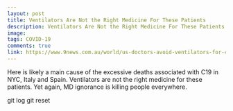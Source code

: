 ```yaml
---
layout: post
title: Ventilators Are Not the Right Medicine For These Patients
description: Ventilators Are Not the Right Medicine For These Patients
image: 
tags: COVID-19
comments: true
link: https://www.9news.com.au/world/us-doctors-avoid-ventilators-for-coronavirus-patients/4bd068b1-2f56-4fcf-b998-c252c99899dd
---
```


Here is likely a main cause of the excessive deaths associated with C19
in NYC, Italy and Spain. Ventilators are not the right medicine for
these patients. Yet again, MD ignorance is killing people everywhere.

git log
git reset